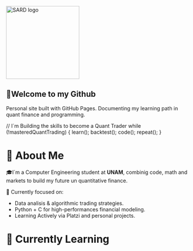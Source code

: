 <img height="200" src="https://imgur.com/aMA0OpO.png" alt="SARD logo">

## 👋Welcome to my Github

Personal site built with GitHub Pages. Documenting my learning path in quant finance and programming.

// I´m Building the skills to become a Quant Trader
 while (!masteredQuantTrading) {
 	learn();
	backtest();
	code();
	repeat();
 }

# 🧠 About Me

🎓I´m a Computer Engineering student at **UNAM**, combinig code, math and markets to build my future un quantitative finance.

🚀 Currently focused on:
- Data analisis & algorithmic trading strategies.
- Python + C for high-performances financial modeling.
- Learning Actively via Platzi and personal projects.

# 🎯 Currently Learning
